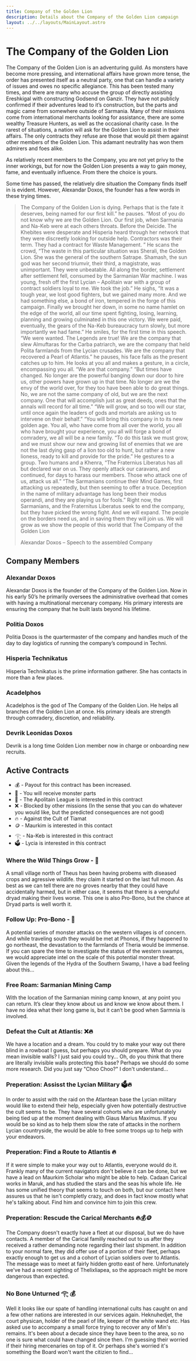 ```yaml
---
title: Company of the Golden Lion
description: Details about the Company of the Golden Lion campaign
layout: ../../layouts/MainLayout.astro
---
```

# The Company of the Golden Lion

The Company of the Golden Lion is an adventuring guild. As monsters have become more pressing, and international affairs have grown more tense, the order has presented itself as a neutral party, one that can handle a variety of issues and owes no specific allegiance. This has been tested many times, and there are many who accuse the group of directly assisting Ereshkigal with constructing Godsend on Ganzir. They have not publicly confirmed if their adventures lead to it’s construction, but the parts and magic came from somewhere outside of Sarmania. Many of their missions come from international merchants looking for assistance, there are some wealthy Treasure Hunters, as well as the occasional charity case. In the rarest of situations, a nation will ask for the Golden Lion to assist in their affairs. The only contracts they refuse are those that would pit them against other members of the Golden Lion. This adamant neutrality has won them admirers and foes alike.

As relatively recent members to the Company, you are not yet privy to the inner workings, but for now the Golden Lion presents a way to gain money, fame, and eventually influence. From there the choice is yours.

Some time has passed, the relatively dire situation the Company finds itself in is evident. However, Alexandar Doxos, the founder has a few words in these trying times.

> The Company of the Golden Lion is dying. Perhaps that is the fate it deserves, being named for our first kill.” he pauses. “Most of you do not know why we are the Golden Lion. Our first job, when Sarmania and Na-Keb were at each others throats. Before the Deicide. The Khebites were desperate and Hisperia heard through her network that they were discreetly looking for outside help. Contractors was their term.
> They had a contract for Waste Management. ” He scans the crowd, “The waste in this particular situation was Sherali, the Golden Lion. She was the general of the southern Satrape. Shamash, the sun god was her second triumvir, their third, a magistrate, was unimportant. They were unbeatable. All along the border, settlement after settlement fell, consumed by the Sarmanian War machine. I was young, fresh off the first Lycian – Apolitain war with a group of contract soldiers loyal to me. We took the job.”
> He sighs, “It was a tough year, we lost good fighters, but we gained many more. And we had something else, a bond of iron, tempered in the forge of this campaign. Finally we brought her down, in some no name hamlet on the edge of the world, all our time spent fighting, losing, learning, planning and growing culminated in this one victory. We were paid, eventually, the gears of the Na-Keb bureaucracy turn slowly, but more importantly we had fame.”
> He smiles, for the first time in this speech. “We were wanted. The Legends are true! We are the company that slew Almuftaras for the Carba patriarch, we are the company that held Polita farmlands from the Lycian crusades. We are the company that recovered a Pearl of Atlantis.” he pauses, his face falls as the present catches up to him. He looks at you all and makes a gesture, in a circle, encompassing you all. “We are that company.”
> “But times have changed. No longer are the powerful banging down our door to hire us, other powers have grown up in that time. No longer are we the envy of the world over, for they too have been able to do great things. No, we are not the same company of old, but we are the next company. One that will accomplish just as great deeds, ones that the annals will record for all time.” “We will grow, and so too will our star, until once again the leaders of gods and mortals are asking us to intervene on their behalf.”
> “You will bring this company in to its new golden age. You all, who have come from all over the world, you all who have brought your experience, you all will forge a bond of comradery, we all will be a new family. “To do this task we must grow, and we must show our new and growing list of enemies that we are not the last dying gasp of a lion too old to hunt, but rather a new lioness, ready to kill and provide for the pride.”
> He gestures to a group. Two humans and a Khenra, “The Fraternius Liberatus has all but declared war on us. They openly attack our caravans, and continued, for days to harass our members. Those who attack one of us, attack us all.”
> “The Sarmanians continue their Mind Games, first attacking us repeatedly, but then seeming to offer a truce. Deception in the name of military advantage has long been their modus operandi, and they are playing us for fools.” Right now, the Sarmanians, and the Fraternitus Liberatus seek to end the company, but they have picked the wrong fight. And we will expand. The people on the borders need us, and in saving them they will join us. We will grow as we show the people of this world that The Company of the Golden Lion
> 
> Alexandar Doxos – Speech to the assembled Company

## Company Members

### Alexandar Doxos
Alexandar Doxos is the founder of the Company of the Golden Lion. Now in his early 50’s he primarily oversees the administrative overhead that comes with having a multinational mercenary company. His primary interests are ensuring the company that he built lasts beyond his lifetime.
### Politia Doxos 
Politia Doxos is the quartermaster of the company and handles much of the day to day logistics of running the company’s compound in Techni.


### Hisperia Technikatus
Hisperia Technikatus is the prime information gatherer. She has contacts in more than a few places.

### Acadelphos
Acadelphos is the god of The Company of the Golden Lion. He helps all branches of the Golden Lion at once. His primary ideals are strength through comradery, discretion, and reliability.

### Devrik Leonidas Doxos
Devrik is a long time Golden Lion member now in charge or onboarding new recruits.

## Active Contracts

- 💰 - Payout for this contract has been increased.
- 👹 - You will receive monster parts
- 🏺 - The Apolitain League is interested in this contract
- ❌ - Blocked by other missions (In the sense that you can do whatever you would like, but the predicted consequences are not good)
- 🔥 - Against the Cult of Tiamat
- 🪙 - Maurkim is interested in this contact
- 𓂀 - Na-Keb is interested in this contract
- 🗳️ - Lycia is interested in this contract


### Where the Wild Things Grow - 👹
A small village north of Theus has been having probems with diseased crops and agressive wildlife. they claim it started on the last full moon. As best as we can tell there are no groves nearby that they could have accidentally harmed, but in either case, it seems that there is a venguful dryad making their lives worse. This one is also Pro-Bono, but the chance at Dryad parts is well worth it.

### Follow Up: Pro-Bono - 👹
A potential series of monster attacks on the western villages is of concern. And while traveling south they would be met at Phonos, if they happened to go northeast, the devastation to the farmlands of Theria would be immense. If you can spare the time to investigate the status of the western swamps, we would appreciate intel on the scale of this potential monster threat. Given the legends of the Hydra of the Southern Swamp, I have a bad feeling about this...

### Free Roam: Sarmanian Mining Camp
With the location of the Sarmanian mining camp known, at any point you can return. It’s clear they know about us and know we know about them. I have no idea what their long game is, but it can’t be good when Sarmnia is involved.

### Defeat the Cult at Atlantis: ❌🔥
We have a location and a dream. You could try to make your way out there blind in a rowboat I guess, but perhaps you should prepare. What do you mean invisible walls? I just said you could try... Oh, do you think that there are literally invisible walls protecting this base? Perhaps we should do some more research. Did you just say "Choo Choo?" I don't understand... 

### Preperation: Assisst the Lycian Military 🗳️🔥
In order to assist with the raid on the Atlantean base the Lycian military would like to extend their help, especially given how potentially destructive the cult seems to be. They have several cohorts who are unfortunately being tied up at the moment dealing with Giaus Marius Maximus. If you would be so kind as to help them slow the rate of attacks in the northern Lycian countryside, the would be able to free some troops up to help with your endeavors.

### Preperation: Find a Route to Atlantis 🔥
If it were simple to make your way out to Atlantis, everyone would do it. Frankly many of the current navigators don't believe it can be done, but we have a lead on Maurkim Scholar who might be able to help. Cadaan Carical works in Maruk, and has studied the stars and the seas his whole life. He has some unified theory that seems to touch on both, but our contact here assures us that he isn't completly crazy, and does in fact know mostly what he's talking about. Find him and convince him to join this crew.

### Preperation: Rescude the Carical Merchants 🔥💰🪙
The Company doesn't exactly have a fleet at our disposal, but we do have contacts. A member of the Carical familly reached out to us after they received a rather demanding note regarding their last shipment. In addition to your normal fare, they did offer use of a portion of their fleet, perhaps exactly enough to get us and a cohort of Lycian soldiers over to Atlantis. The message was to meet at fairly hidden grotto east of here. Unfortunately we've had a recent sighting of Thelixliapea, so the approach might be more dangerous than expected.

### No Bone Unturned 𓂀 💰
Well it looks like our spate of handling international cults has caught on and a few other nations are interested in our services again. Heknuhedjet, the court physican, holder of the pearl of life, keeper of the white wand etc. Has asked use to accompany a small force trying to recover any of Min's remains. It's been about a decade since they have been to the area, so no one is sure what could have changed since then. I'm guessing their worried if their hiring mercenaries on top of it. Or perhaps she's worried it's something the Board won't want the citizien to find... 